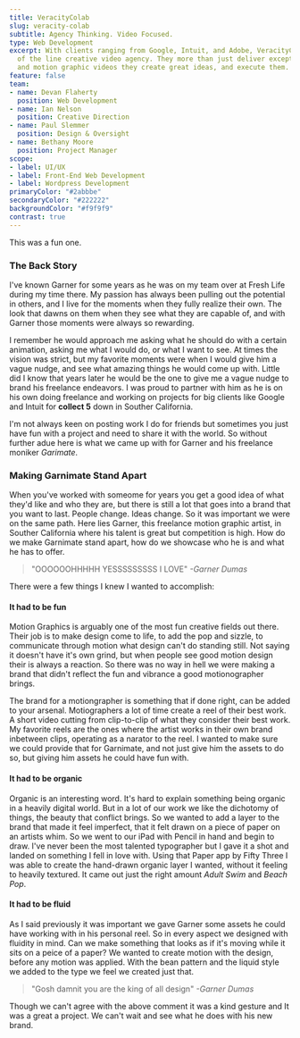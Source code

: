 ```yaml
---
title: VeracityColab
slug: veracity-colab
subtitle: Agency Thinking. Video Focused.
type: Web Development
excerpt: With clients ranging from Google, Intuit, and Adobe, VeracityColab is a top
  of the line creative video agency. They more than just deliver exceptional live-action
  and motion graphic videos they create great ideas, and execute them.
feature: false
team:
- name: Devan Flaherty
  position: Web Development
- name: Ian Nelson
  position: Creative Direction
- name: Paul Slemmer
  position: Design & Oversight
- name: Bethany Moore
  position: Project Manager
scope:
- label: UI/UX
- label: Front-End Web Development
- label: Wordpress Development
primaryColor: "#2abbbe"
secondaryColor: "#222222"
backgroundColor: "#f9f9f9"
contrast: true
---
```


This was a fun one.

### The Back Story

I've known Garner for some years as he was on my team over at Fresh Life during my time there. My passion has always been pulling out the potential in others, and I live for the moments when they fully realize their own. The look that dawns on them when they see what they are capable of, and with Garner those moments were always so rewarding.

I remember he would approach me asking what he should do with a certain animation, asking me what I would do, or what I want to see. At times the vision was strict, but my favorite moments were when I would give him a vague nudge, and see what amazing things he would come up with. Little did I know that years later he would be the one to give me a vague nudge to brand his freelance endeavors. I was proud to partner with him as he is on his own doing freelance and working on projects for big clients like Google and Intuit for **collect 5** down in Souther California.

I'm not always keen on posting work I do for friends but sometimes you just have fun with a project and need to share it with the world. So without further adue here is what we came up with for Garner and his freelance moniker *Garimate*.

### Making Garnimate Stand Apart

When you've worked with someome for years you get a good idea of what they'd like and who they are, but there is still a lot that goes into a brand that you want to last. People change. Ideas change. So it was important we were on the same path. Here lies Garner, this freelance motion graphic artist, in Souther California where his talent is great but competition is high. How do we make Garnimate stand apart, how do we showcase who he is and what he has to offer.

> "OOOOOOHHHHH YESSSSSSSSS I LOVE"
> *-Garner Dumas*

There were a few things I knew I wanted to accomplish:

####  It had to be fun
Motion Graphics is arguably one of the most fun creative fields out there. Their job is to make design come to life, to add the pop and sizzle, to communicate through motion what design can't do standing still. Not saying it doesn't have it's own grind, but when people see good motion design their is always a reaction. So there was no way in hell we were making a brand that didn't reflect the fun and vibrance a good motionographer brings.

The brand for a motiongrapher is something that if done right, can be added to your arsenal. Motiographers a lot of time create a reel of their best work. A short video cutting from clip-to-clip of what they consider their best work. My favorite reels are the ones where the artist works in their own brand inbetween clips, operating as a narator to the reel. I wanted to make sure we could provide that for Garnimate, and not just give him the assets to do so, but giving him assets he could have fun with.

#### It had to be organic
Organic is an interesting word. It's hard to explain something being organic in a heavily digital world. But in a lot of our work we like the dichotomy of things, the beauty that conflict brings. So we wanted to add a layer to the brand that made it feel imperfect, that it felt drawn on a piece of paper on an artists whim. So we went to our iPad with Pencil in hand and begin to draw. I've never been the most talented typographer but I gave it a shot and landed on something I fell in love with. Using that Paper app by Fifty Three I was able to create the hand-drawn organic layer I wanted, without it feeling to heavily textured. It came out just the right amount *Adult Swim* and *Beach Pop*.

#### It had to be fluid
As I said previously it was important we gave Garner some assets he could have working with in his personal reel. So in every aspect we designed with fluidity in mind. Can we make something that looks as if it's moving while it sits on a peice of a paper? We wanted to create motion with the design, before any motion was applied. With the bean pattern and the liquid style we added to the type we feel we created just that.

> "Gosh damnit you are the king of all design"
> *-Garner Dumas*

Though we can't agree with the above comment it was a kind gesture and It was a great a project. We can't wait and see what he does with his new brand.

